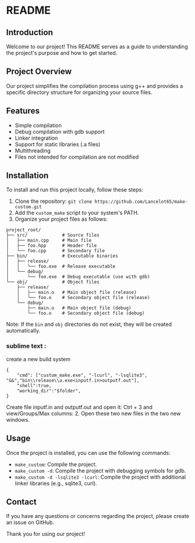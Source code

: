 # README

## Introduction

Welcome to our project! This README serves as a guide to understanding the project's purpose and how to get started.

## Project Overview

Our project simplifies the compilation process using g++ and provides a specific directory structure for organizing your source files.

## Features

- Simple compilation
- Debug compilation with gdb support
- Linker integration
- Support for static libraries (.a files)
- Multithreading
- Files not intended for compilation are not modified

## Installation

To install and run this project locally, follow these steps:

1. Clone the repository: `git clone https://github.com/Lancelot65/make-custom.git`
2. Add the `custom_make` script to your system's PATH.
3. Organize your project files as follows:




```plaintext
project_root/
├── src/             # Source files
│   ├── main.cpp     # Main file
│   ├── foo.hpp      # Header file
│   └── foo.cpp      # Secondary file
├── bin/             # Executable binaries
│   ├── release/
│   │   └── foo.exe  # Release executable
│   └── debug/
│       └── foo.exe  # Debug executable (use with gdb)
└── obj/             # Object files
    ├── release/
    │   ├── main.o   # Main object file (release)
    │   └── foo.o    # Secondary object file (release)
    └── debug/
        ├── main.o   # Main object file (debug)
        └── foo.o    # Secondary object file (debug)
```


Note: If the `bin` and `obj` directories do not exist, they will be created automatically.

### sublime text : 

create a new build system

```
{
    "cmd": ["custom_make.exe", "-lcurl", "-lsqlite3", "&&","bin\\release\\a.exe<inputf.in>outputf.out"],
    "shell":true,
    "working_dir":"$folder",
}
```

Create file inputf.in and outputf.out and open it: Ctrl + 3 and view/Groups/Max columns: 2. Open these two new files in the two new windows.

## Usage

Once the project is installed, you can use the following commands:

- `make_custom`: Compile the project.
- `make_custom -d`: Compile the project with debugging symbols for gdb.
- `make_custom -d -lsqlite3 -lcurl`: Compile the project with additional linker libraries (e.g., sqlite3, curl).

## Contact

If you have any questions or concerns regarding the project, please create an issue on GitHub.

Thank you for using our project!